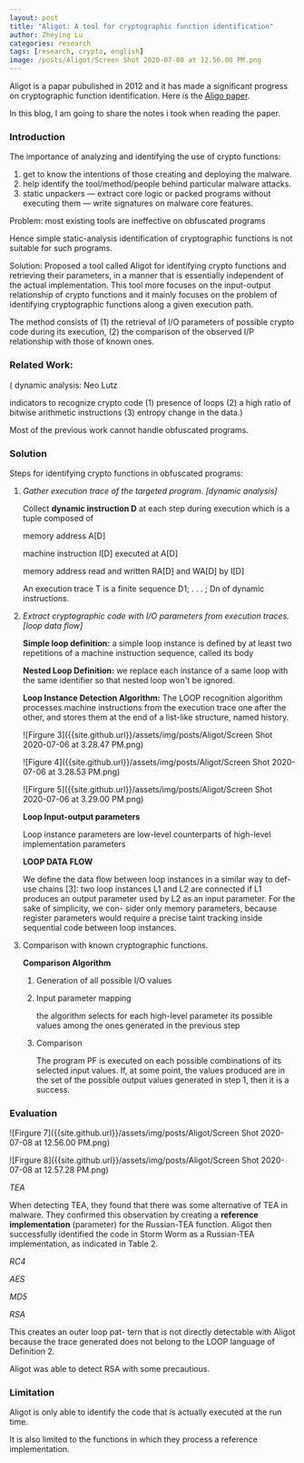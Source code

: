 ```yaml
---
layout: post
title: "Aligot: A tool for cryptographic function identification"
author: Zheying Lu
categories: research
tags: [research, crypto, english]
image: /posts/Aligot/Screen Shot 2020-07-08 at 12.56.00 PM.png
---
```

Aligot is a papar pubulished in 2012 and it has made a significant progress on cryptographic function identification. Here is the [Aligo paper](https://hal.inria.fr/hal-00762924/document). 

In this blog, I am going to share the notes i took when reading the paper. 

### Introduction

The importance of analyzing and identifying the use of crypto functions: 

1. get to know the intentions of those creating and deploying the malware.
2. help identify the tool/method/people behind particular malware attacks.
3. static unpackers — extract core logic or packed programs without executing them — write signatures on malware core features.

Problem: most existing tools are ineffective on obfuscated programs

Hence simple static-analysis identification of cryptographic functions is not suitable for such programs.

Solution: Proposed a tool called Aligot for identifying crypto functions and retrieving their parameters, in a manner that is essentially independent of the actual implementation. This tool more focuses on the input-output relationship of crypto functions and it mainly focuses on the problem of identifying cryptographic functions along a  given execution path.

The method consists of (1) the retrieval of I/O parameters of possible crypto code during its execution, (2) the comparison of the observed I/P relationship with those of known ones.

### Related Work:

( dynamic analysis: Neo Lutz

indicators to recognize crypto code (1) presence of loops (2) a high ratio of bitwise arithmetic instructions (3) entropy change in the data.)

 Most of the previous work cannot handle obfuscated programs.

### Solution

Steps for identifying crypto functions in obfuscated programs:

1. *Gather execution trace of the targeted program. [dynamic analysis]*

    Collect **dynamic instruction D** at each step during execution which is a tuple composed of 

    memory address A[D]

    machine instruction I[D] executed at A[D]

    memory address read and written RA[D] and WA[D] by I[D]

    An execution trace T is a finite sequence D1; . . . ; Dn of dynamic instructions.

2. *Extract cryptographic code with I/O parameters from execution traces. [loop data flow]*

    **Simple loop definition:** a simple loop instance is defined by at least two repetitions of a machine instruction sequence, called its body

    **Nested Loop Definition:** we replace each instance of a same loop with the same identifier so that nested loop won't be ignored.

    **Loop Instance Detection Algorithm:**  The LOOP recognition algorithm processes machine instructions from the execution trace one after the other, and stores them at the end of a list-like structure, named history.

    ![Firgure 3]({{site.github.url}}/assets/img/posts/Aligot/Screen Shot 2020-07-06 at 3.28.47 PM.png)

    ![Figure 4]({{site.github.url}}/assets/img/posts/Aligot/Screen Shot 2020-07-06 at 3.28.53 PM.png)

    ![Firgure 5]({{site.github.url}}/assets/img/posts/Aligot/Screen Shot 2020-07-06 at 3.29.00 PM.png)

    **Loop Input-output parameters**

    Loop instance parameters are low-level counterparts of high-level implementation parameters

    **LOOP DATA FLOW**

    We define the data flow between loop instances in a similar way to def-use chains [3]: two loop instances L1 and L2 are connected if L1 produces an output parameter used by L2 as an input parameter. For the sake of simplicity, we con- sider only memory parameters, because register parameters would require a precise taint tracking inside sequential code between loop instances.

3. Comparison with known cryptographic functions.

    **Comparison Algorithm**

    1. Generation of all possible I/O values
    2. Input parameter mapping

        the algorithm selects for each high-level parameter its possible values among the ones generated in the previous step

    3. Comparison

        The program PF is executed on each possible combinations of its selected input values. If, at some point, the values produced are in the set of the possible output values generated in step 1, then it is a success.

### Evaluation

![Firgure 7]({{site.github.url}}/assets/img/posts/Aligot/Screen Shot 2020-07-08 at 12.56.00 PM.png)

![Firgure 8]({{site.github.url}}/assets/img/posts/Aligot/Screen Shot 2020-07-08 at 12.57.28 PM.png)

*TEA*

When detecting TEA, they found that there was some alternative of TEA in malware. They confirmed this observation by creating a **reference implementation** (parameter) for the Russian-TEA function. Aligot then successfully identified the code in Storm Worm as a Russian-TEA implementation, as indicated in Table 2.

*RC4* 

*AES*

*MD5*

*RSA* 

This creates an outer loop pat- tern that is not directly detectable with Aligot because the trace generated does not belong to the LOOP language of Definition 2.

Aligot was able to detect RSA with some precautious.

### Limitation

Aligot is only able to identify the code that is actually executed at the run time.

It is also limited to the functions in which they process a reference implementation.

